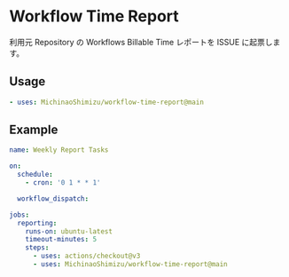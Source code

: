 # Workflow Time Report

利用元 Repository の Workflows Billable Time レポートを ISSUE に起票します。

## Usage

```yaml
- uses: MichinaoShimizu/workflow-time-report@main
```

## Example

```yaml
name: Weekly Report Tasks

on:
  schedule:
    - cron: '0 1 * * 1'

  workflow_dispatch:

jobs:
  reporting:
    runs-on: ubuntu-latest
    timeout-minutes: 5
    steps:
      - uses: actions/checkout@v3
      - uses: MichinaoShimizu/workflow-time-report@main
```
